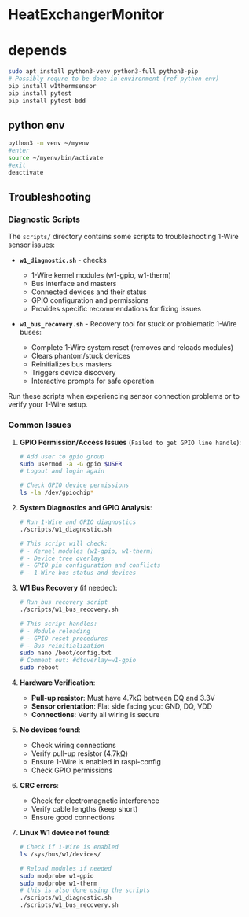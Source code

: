 # HeatExchangerMonitor

# depends
```  sh
sudo apt install python3-venv python3-full python3-pip
# Possibly requre to be done in environment (ref python env)
pip install w1thermsensor
pip install pytest
pip install pytest-bdd
```

## python env
``` sh
python3 -m venv ~/myenv
#enter
source ~/myenv/bin/activate
#exit
deactivate
```

## Troubleshooting

### Diagnostic Scripts

The `scripts/` directory contains some scripts to troubleshooting 1-Wire sensor issues:

- **`w1_diagnostic.sh`** - checks
  - 1-Wire kernel modules (w1-gpio, w1-therm) 
  - Bus interface and masters
  - Connected devices and their status
  - GPIO configuration and permissions
  - Provides specific recommendations for fixing issues

- **`w1_bus_recovery.sh`** - Recovery tool for stuck or problematic 1-Wire buses:
  - Complete 1-Wire system reset (removes and reloads modules)
  - Clears phantom/stuck devices
  - Reinitializes bus masters
  - Triggers device discovery
  - Interactive prompts for safe operation

Run these scripts when experiencing sensor connection problems or to verify your 1-Wire setup.

### Common Issues

1. **GPIO Permission/Access Issues** (`Failed to get GPIO line handle`):
   ```bash
   # Add user to gpio group
   sudo usermod -a -G gpio $USER
   # Logout and login again
   
   # Check GPIO device permissions
   ls -la /dev/gpiochip*
   ```

2. **System Diagnostics and GPIO Analysis**:
   ```bash
   # Run 1-Wire and GPIO diagnostics
   ./scripts/w1_diagnostic.sh
   
   # This script will check:
   # - Kernel modules (w1-gpio, w1-therm)
   # - Device tree overlays
   # - GPIO pin configuration and conflicts
   # - 1-Wire bus status and devices
   ```

3. **W1 Bus Recovery** (if needed):
   ```bash
   # Run bus recovery script
   ./scripts/w1_bus_recovery.sh
   
   # This script handles:
   # - Module reloading
   # - GPIO reset procedures
   # - Bus reinitialization
   sudo nano /boot/config.txt
   # Comment out: #dtoverlay=w1-gpio
   sudo reboot
   ```

4. **Hardware Verification**:
   - **Pull-up resistor**: Must have 4.7kΩ between DQ and 3.3V
   - **Sensor orientation**: Flat side facing you: GND, DQ, VDD
   - **Connections**: Verify all wiring is secure

5. **No devices found**:
   - Check wiring connections
   - Verify pull-up resistor (4.7kΩ)
   - Ensure 1-Wire is enabled in raspi-config
   - Check GPIO permissions

6. **CRC errors**:
   - Check for electromagnetic interference
   - Verify cable lengths (keep short)
   - Ensure good connections

4. **Linux W1 device not found**:
   ```bash
   # Check if 1-Wire is enabled
   ls /sys/bus/w1/devices/
   
   # Reload modules if needed
   sudo modprobe w1-gpio
   sudo modprobe w1-therm
   # this is also done using the scripts
   ./scripts/w1_diagnostic.sh
   ./scripts/w1_bus_recovery.sh
   ```

